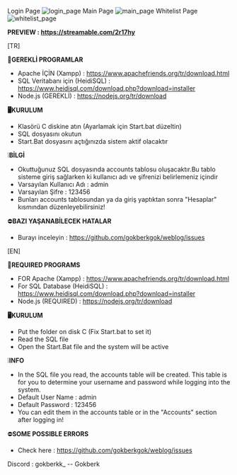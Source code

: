
Login Page
![login_page](https://github.com/gokberkgok/weblog/assets/67126609/861130bf-e1db-4912-b21a-d72640680335)
Main Page
![main_page](https://github.com/gokberkgok/weblog/assets/67126609/430fc220-3bef-4adf-9cb6-b1d50785b5cb)
Whitelist Page
![whitelist_page](https://github.com/gokberkgok/weblog/assets/67126609/b20d511b-191d-4788-8b4c-c7550cd04f61)

**PREVIEW : https://streamable.com/2r17hy**

[TR]

🚀**GEREKLİ PROGRAMLAR**
- Apache İÇİN (Xampp) : https://www.apachefriends.org/tr/download.html
- SQL Veritabanı için (HeidiSQL) : https://www.heidisql.com/download.php?download=installer
- Node.js (GEREKLİ) : https://nodejs.org/tr/download

**🖥️KURULUM**
- Klasörü C diskine atın (Ayarlamak için Start.bat düzeltin)
- SQL dosyasını okutun
- Start.Bat dosyasını açtığınızda sistem aktif olacaktır

❕**BİLGİ**
- Okuttuğunuz SQL dosyasında accounts tablosu oluşacaktır.Bu tablo sisteme giriş sağlarken ki kullanıcı adı ve şifrenizi belirlemeniz içindir
- Varsayılan Kullanıcı Adı : admin
- Varsayılan Şifre : 123456
- Bunları accounts tablosundan ya da giriş yaptıktan sonra "Hesaplar" kısmından düzenleyebilirsiniz!

⛔️**BAZI YAŞANABİLECEK HATALAR**
- Burayı inceleyin : https://github.com/gokberkgok/weblog/issues

[EN]

🚀**REQUIRED PROGRAMS**
- FOR Apache (Xampp) : https://www.apachefriends.org/tr/download.html
- For SQL Database (HeidiSQL) : https://www.heidisql.com/download.php?download=installer
- Node.js (REQUIRED) : https://nodejs.org/tr/download

**🖥️KURULUM**
- Put the folder on disk C (Fix Start.bat to set it)
- Read the SQL file
- Open the Start.Bat file and the system will be active

❕**INFO**
- In the SQL file you read, the accounts table will be created. This table is for you to determine your username and password while logging into the system.
- Default User Name : admin
- Default Password : 123456
- You can edit them in the accounts table or in the "Accounts" section after logging in!

⛔️**SOME POSSIBLE ERRORS**
- Check here : https://github.com/gokberkgok/weblog/issues

Discord : gokberkk_ 
-- Gokberk
